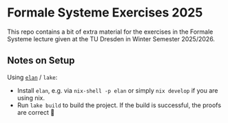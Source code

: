 # Formale Systeme Exercises 2025

This repo contains a bit of extra material for the exercises in the Formale Systeme lecture given at the TU Dresden in Winter Semester 2025/2026.

## Notes on Setup

Using [`elan`](https://github.com/leanprover/elan) / `lake`:

- Install `elan`, e.g. via `nix-shell -p elan` or simply `nix develop` if you are using nix.
- Run `lake build` to build the project. If the build is successful, the proofs are correct :tada:

